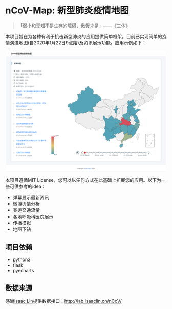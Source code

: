 # nCoV-Map: 新型肺炎疫情地图

> 「弱小和无知不是生存的障碍，傲慢才是」——《三体》

本项目旨在为各种有利于抗击新型肺炎的应用提供简单框架。目前已实现简单的疫情演进地图(自2020年1月22日9点始)及资讯展示功能。应用示例如下：

<p align="center">
  <img src="nCoV-Map.png" alt="nCoV-Map.png" width="500"/>
</p>

本项目遵循MIT License，您可以以任何方式在此基础上扩展您的应用。以下为一些可供参考的idea：

* 弹幕显示最新资讯
* 微博舆情分析
* 春运交通流量
* 各地呼吸科医院展示
* 传播模拟
* 地图下钻

## 项目依赖
* python3
* flask
* pyecharts

## 数据来源
感谢[Isaac Lin](https://github.com/BlankerL)提供数据接口：<http://lab.isaaclin.cn/nCoV/>